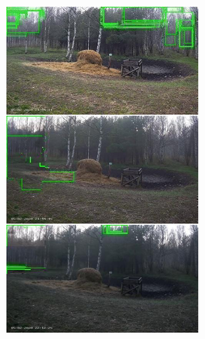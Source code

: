 ![20200502-205856-212901](in/20200502/20200502-205856-212901_0_.jpg)
![20200502-212906-215911](in/20200502/20200502-212906-215911_0_.jpg)
![20200502-215916-222921](in/20200502/20200502-215916-222921_0_.jpg)
